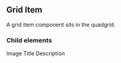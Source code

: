 ## Grid Item
A grid item component sits in the quadgrid.

### Child elements
Image
Title
Description
